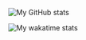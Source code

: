 ![My GitHub stats](https://github-readme-stats-nu-self-16.vercel.app/api?username=MicheleRabesco&count_private=true&show_icons=true&theme=gruvbox)
<!--- ![Top Langs](https://github-readme-stats-nu-self-16.vercel.app/api/top-langs/?username=MicheleRabesco&layout=compact) --->
![My wakatime stats](https://github-readme-stats-nu-self-16.vercel.app/api/wakatime?username=@MicheleRabesco)

